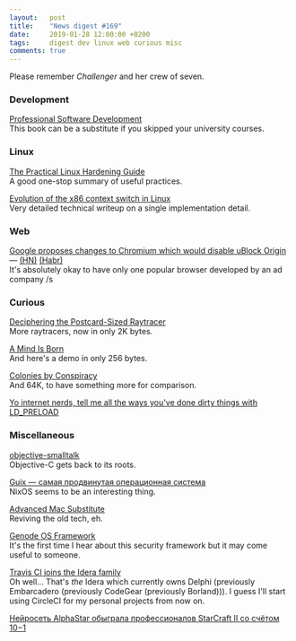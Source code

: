 ```yaml
---
layout:   post
title:    "News digest #169"
date:     2019-01-28 12:00:00 +0200
tags:     digest dev linux web curious misc
comments: true
---
```


Please remember _Challenger_ and her crew of seven.

### Development

[Professional Software Development](https://mixmastamyk.bitbucket.io/pro_soft_dev/index.html)<br/>
This book can be a substitute if you skipped your university courses.

### Linux

[The Practical Linux Hardening Guide](https://github.com/trimstray/the-practical-linux-hardening-guide)<br/>
A good one-stop summary of useful practices.

[Evolution of the x86 context switch in Linux](http://www.maizure.org/projects/evolution_x86_context_switch_linux/)<br/>
Very detailed technical writeup on a single implementation detail.

### Web

[Google proposes changes to Chromium which would disable uBlock Origin](https://bugs.chromium.org/p/chromium/issues/detail?id=896897&desc=2#c23) — [(HN)](https://news.ycombinator.com/item?id=18973477) [(Habr)](https://habr.com/ru/post/437218/)<br/>
It's absolutely okay to have only one popular browser developed by an ad company /s

### Curious

[Deciphering the Postcard-Sized Raytracer](http://fabiensanglard.net/postcard_pathtracer/index.html)<br/>
More raytracers, now in only 2K bytes.

[A Mind Is Born](https://linusakesson.net/scene/a-mind-is-born/)<br/>
And here's a demo in only 256 bytes.

[Colonies by Conspiracy](https://www.youtube.com/watch?v=40H4OD6ZTvA)<br/>
And 64K, to have something more for comparison.

[Yo internet nerds, tell me all the ways you've done dirty things with LD_PRELOAD](https://twitter.com/jessfraz/status/1087468414707343362)

### Miscellaneous

[objective-smalltalk](http://www.objective.st)<br/>
Objective-C gets back to its roots.

[Guix — самая продвинутая операционная система](https://habr.com/ru/post/436938/)<br/>
NixOS seems to be an interesting thing.

[Advanced Mac Substitute](https://www.v68k.org/advanced-mac-substitute/)<br/>
Reviving the old tech, eh.

[Genode OS Framework](https://genode.org/about/index)<br/>
It's the first time I hear about this security framework but it may come useful to someone.

[Travis CI joins the Idera family](https://blog.travis-ci.com/2019-01-23-travis-ci-joins-idera-inc)<br/>
Oh well... That's _the_ Idera which currently owns Delphi (previously Embarcadero (previously CodeGear (previously Borland))). I guess I'll start using CircleCI for my personal projects from now on.

[Нейросеть AlphaStar обыграла профессионалов StarCraft II со счётом 10−1](https://habr.com/ru/post/437538/)
